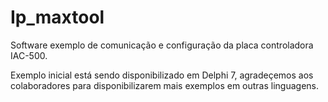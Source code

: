 # Ip_maxtool

Software exemplo de comunicação e configuração da placa controladora IAC-500.

Exemplo inicial está sendo disponibilizado em Delphi 7, agradeçemos aos colaboradores para disponibilizarem mais exemplos em outras linguagens.

